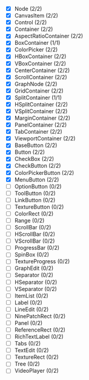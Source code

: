 - [x] Node (2/2)
- [x] CanvasItem (2/2)
- [x] Control (2/2)
- [x] Container (2/2)
- [x] AspectRatioContainer (2/2)
- [x] BoxContainer (1/1)
- [x] ColorPicker (2/2)
- [x] HBoxContainer (2/2)
- [x] VBoxContainer (2/2)
- [x] CenterContainer (2/2)
- [x] ScrollContainer (2/2)
- [x] GraphNode (2/2)
- [x] GridContainer (2/2)
- [x] SplitContainer (1/1)
- [x] HSplitContainer (2/2)
- [x] VSplitContainer (2/2)
- [x] MarginContainer (2/2)
- [x] PanelContainer (2/2)
- [x] TabContainer (2/2)
- [x] ViewportContainer (2/2)
- [x] BaseButton (2/2)
- [x] Button (2/2)
- [x] CheckBox (2/2)
- [x] CheckButton (2/2)
- [x] ColorPickerButton (2/2)
- [x] MenuButton (2/2)
- [ ] OptionButton (0/2)
- [ ] ToolButton (0/2)
- [ ] LinkButton (0/2)
- [ ] TextureButton (0/2)
- [ ] ColorRect (0/2)
- [ ] Range (0/2)
- [ ] ScrollBar (0/2)
- [ ] HScrollBar (0/2)
- [ ] VScrollBar (0/2)
- [ ] ProgressBar (0/2)
- [ ] SpinBox (0/2)
- [ ] TextureProgress (0/2)
- [ ] GraphEdit (0/2)
- [ ] Separator (0/2)
- [ ] HSeparator (0/2)
- [ ] VSeparator (0/2)
- [ ] ItemList (0/2)
- [ ] Label (0/2)
- [ ] LineEdit (0/2)
- [ ] NinePatchRect (0/2)
- [ ] Panel (0/2)
- [ ] ReferenceRect (0/2)
- [ ] RichTextLabel (0/2)
- [ ] Tabs (0/2)
- [ ] TextEdit (0/2)
- [ ] TextureRect (0/2)
- [ ] Tree (0/2)
- [ ] VideoPlayer (0/2)
